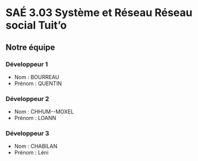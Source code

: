 # SAÉ 3.03 Système et Réseau Réseau social Tuit’o

## Notre équipe

### Développeur 1

- Nom : BOURREAU
- Prénom : QUENTIN

### Développeur 2

- Nom : CHHUM--MOXEL
- Prénom : LOANN

### Développeur 3

- Nom : CHABILAN
- Prénom : Léni